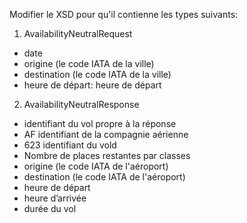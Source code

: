 Modifier le XSD pour qu'il contienne les types suivants:

1. AvailabilityNeutralRequest
- date 
- origine (le code IATA de la ville)
- destination (le code IATA de la ville)
- heure de départ: heure de départ

2. AvailabilityNeutralResponse
- identifiant du vol propre à la réponse
- AF  identifiant de la compagnie aérienne
- 623  identifiant du vold
- Nombre de places restantes par classes
- origine (le code IATA de l'aéroport)
- destination (le code IATA de l'aéroport)
- heure de départ
- heure d’arrivée
- durée du vol